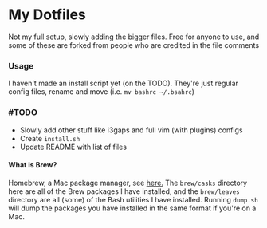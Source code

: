# My Dotfiles
Not my full setup, slowly adding the bigger files. Free for anyone to use, and some of these are forked from people who are credited in the file comments

### Usage
I haven't made an install script yet (on the TODO). They're just regular config files, rename and move (i.e. `mv bashrc ~/.bsahrc`)

### #TODO
- Slowly add other stuff like i3gaps and full vim (with plugins) configs
- Create `install.sh`
- Update README with list of files

#### What is Brew?
Homebrew, a Mac package manager, see [here.](https://brew.sh/ "Homebrew website") The `brew/casks` directory here are all of the Brew packages I have installed, and the `brew/leaves` directory are all (some) of the Bash utilities I have installed. Running `dump.sh` will dump the packages you have installed in the same format if you're on a Mac.
